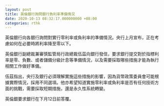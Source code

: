 ```yaml
---
layout: post
title: 英倫銀行詢問銀行負利率準備情況
date: 2020-10-13 08:32:17.000000000 +08:00
categories: rthk
---
```


英倫銀行向各銀行詢問對實行零利率或負利率的準備情況。央行上月宣布，正在考慮如何在必要時將利率降至零以下。

英倫銀行副總裁兼審慎監管局行政總裁伍茲向銀行發信，要求銀行提交對於指標利率是零、負數、或者儲備分級計息等準備情況，以及需要採取哪些措施才能為執行相關工作做好準備。

伍茲指出，央行及銀行必須理解實施這些措施的影響，因為貨幣政策委員會可能根據實際情況，採用不同選項。他亦希望知道實施零利率或負利率是否有任何技術方面的挑戰，需要採取短期措施，還是永久性系統轉變。

英倫銀要求銀行在下月12日前答覆。
